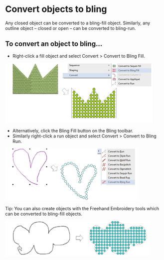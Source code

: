 # Convert objects to bling

Any closed object can be converted to a bling-fill object. Similarly, any outline object – closed or open – can be converted to bling-run.

## To convert an object to bling...

- Right-click a fill object and select Convert > Convert to Bling Fill.

![bling00108.png](assets/bling00108.png)

- Alternatively, click the Bling Fill button on the Bling toolbar.
- Similarly right-click a run object and select Convert > Convert to Bling Run.

![bling00111.png](assets/bling00111.png)

Tip: You can also create objects with the Freehand Embroidery tools which can be converted to bling-fill objects.

![bling00114.png](assets/bling00114.png)
